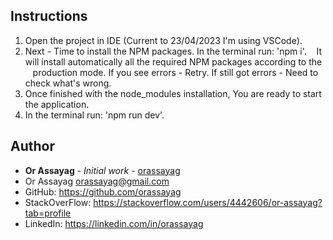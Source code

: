 ## Instructions

1. Open the project in IDE (Current to 23/04/2023 I'm using VSCode).
2. Next - Time to install the NPM packages. In the terminal run: 'npm i'.
   It will install automatically all the required NPM packages according to the
   production mode. If you see errors - Retry. If still got errors - Need to check what's wrong.
3. Once finished with the node_modules installation, You are ready to start the application.
4. In the terminal run: 'npm run dev'.

## Author

* **Or Assayag** - *Initial work* - [orassayag](https://github.com/orassayag)
* Or Assayag <orassayag@gmail.com>
* GitHub: https://github.com/orassayag
* StackOverFlow: https://stackoverflow.com/users/4442606/or-assayag?tab=profile
* LinkedIn: https://linkedin.com/in/orassayag